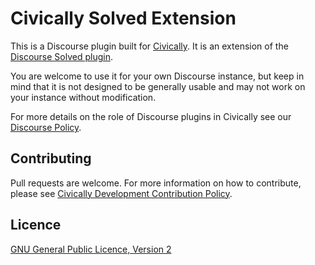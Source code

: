 # Civically Solved Extension

This is a Discourse plugin built for [Civically](https://civically.io). It is an extension of the [Discourse Solved plugin](https://meta.discourse.org/c/plugin/solved).

You are welcome to use it for your own Discourse instance, but keep in mind that it is not designed to be generally usable and may not work on your instance without modification.

For more details on the role of Discourse plugins in Civically see our [Discourse Policy](https://civically.io/t/discourse-policy).

## Contributing

Pull requests are welcome. For more information on how to contribute, please see [Civically Development Contribution Policy](https://civically.io/t/development-contribution-policy).

## Licence

[GNU General Public Licence, Version 2](./LICENSE.txt)
